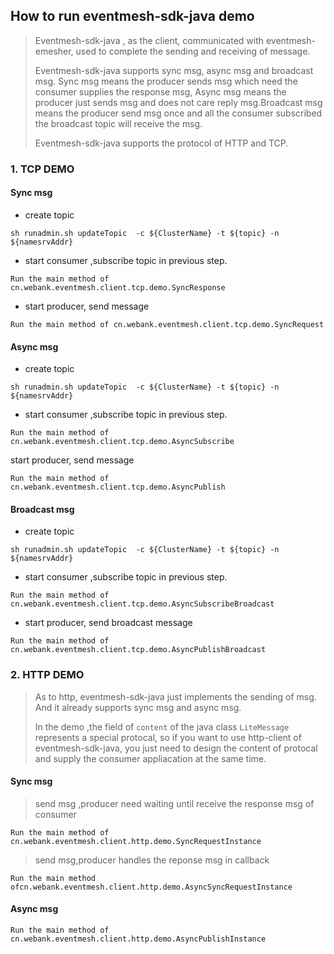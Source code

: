 ## How to run eventmesh-sdk-java demo

> Eventmesh-sdk-java , as the client, communicated with eventmesh-emesher, used to complete the sending and receiving of message.  
>
> Eventmesh-sdk-java supports sync msg, async msg and broadcast msg. Sync msg means the producer sends msg which need the consumer supplies the response msg, Async msg means the producer just sends msg and does not care reply msg.Broadcast msg means the producer send msg once and all the consumer subscribed the broadcast topic will receive the msg. 
>
> Eventmesh-sdk-java supports  the protocol  of HTTP and TCP.  



###  1. TCP DEMO

#### Sync msg 

- create topic

```
sh runadmin.sh updateTopic  -c ${ClusterName} -t ${topic} -n ${namesrvAddr}
```



* start consumer ,subscribe topic in previous step. 

```
Run the main method of cn.webank.eventmesh.client.tcp.demo.SyncResponse
```



* start producer, send message

```
Run the main method of cn.webank.eventmesh.client.tcp.demo.SyncRequest
```



#### Async msg 

- create topic

```
sh runadmin.sh updateTopic  -c ${ClusterName} -t ${topic} -n ${namesrvAddr}
```



- start consumer ,subscribe topic in previous step. 

```
Run the main method of cn.webank.eventmesh.client.tcp.demo.AsyncSubscribe
```



start producer, send  message

```
Run the main method of cn.webank.eventmesh.client.tcp.demo.AsyncPublish
```



#### Broadcast msg 

- create topic

```
sh runadmin.sh updateTopic  -c ${ClusterName} -t ${topic} -n ${namesrvAddr}
```



- start consumer ,subscribe topic in previous step. 

```
Run the main method of cn.webank.eventmesh.client.tcp.demo.AsyncSubscribeBroadcast
```



* start producer, send broadcast message

```
Run the main method of cn.webank.eventmesh.client.tcp.demo.AsyncPublishBroadcast
```

### 2. HTTP DEMO

> As to http, eventmesh-sdk-java just implements  the sending of msg. And it already  supports sync msg and async msg.
>
> In the demo ,the field of `content` of the java class `LiteMessage` represents a special protocal, so if you want to use http-client of eventmesh-sdk-java, you just need to design the content of protocal and supply the consumer appliacation at the same time.



#### Sync msg

> send msg ,producer need waiting until receive the response msg of consumer

```
Run the main method of cn.webank.eventmesh.client.http.demo.SyncRequestInstance
```



> send msg,producer handles the reponse msg in callback

```
Run the main method ofcn.webank.eventmesh.client.http.demo.AsyncSyncRequestInstance
```



#### Async msg

```
Run the main method of cn.webank.eventmesh.client.http.demo.AsyncPublishInstance
```


